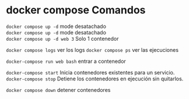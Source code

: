 # docker compose Comandos



`docker compose up -d` mode desatachado \
`docker compose up -d` mode desatachado \
`docker compose up -d web 3` Solo 1 contenedor 

`docker compose logs` ver los logs
`docker compose ps` ver las ejecuciones

`docker-compose run web bash`  entrar a contenedor

`docker-compose start` Inicia contenedores existentes para un servicio.
`docker-compose stop` Detiene los contenedores en ejecución sin quitarlos.

`docker compose down` detener contenedores
